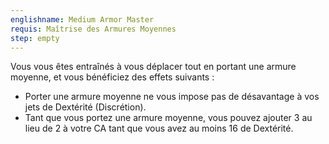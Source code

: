 ```yaml
---
englishname: Medium Armor Master
requis: Maîtrise des Armures Moyennes
step: empty
---
```

Vous vous êtes entraînés à vous déplacer tout en portant une armure moyenne, et vous bénéficiez des effets suivants : 

 - Porter une armure moyenne ne vous impose pas de désavantage à vos jets de Dextérité (Discrétion).
 - Tant que vous portez une armure moyenne, vous pouvez ajouter 3 au lieu de 2 à votre CA tant que vous avez au moins 16 de Dextérité.